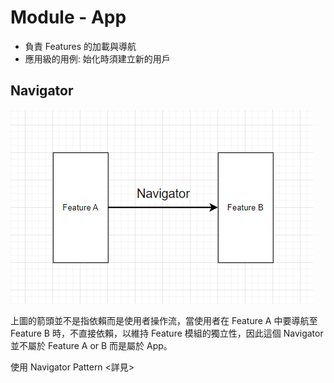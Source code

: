 # Module - App
- 負責 Features 的加載與導航
- 應用級的用例: 始化時須建立新的用戶

## Navigator 
![Module_App02](images/Module_App.PNG)

上圖的箭頭並不是指依賴而是使用者操作流，當使用者在 Feature A 中要導航至 Feature B 時，不直接依賴，以維持 Feature 模組的獨立性，因此這個 Navigator 並不屬於 Feature A or B 而是屬於 App。

使用 Navigator Pattern <詳見> 
